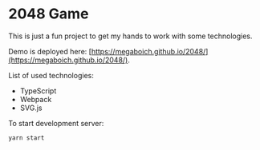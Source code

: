 # 2048 Game

This is just a fun project to get my hands to work with some technologies.

Demo is deployed here: [https://megaboich.github.io/2048/](https://megaboich.github.io/2048/).

List of used technologies:
* TypeScript
* Webpack
* SVG.js

To start development server:
```
yarn start
```